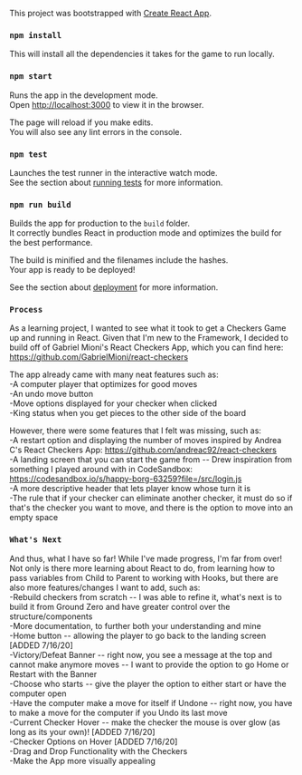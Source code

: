 This project was bootstrapped with [Create React App](https://github.com/facebook/create-react-app).

### `npm install`

This will install all the dependencies it takes for the game to run locally.

### `npm start`

Runs the app in the development mode.<br />
Open [http://localhost:3000](http://localhost:3000) to view it in the browser.

The page will reload if you make edits.<br />
You will also see any lint errors in the console.

### `npm test`

Launches the test runner in the interactive watch mode.<br />
See the section about [running tests](https://facebook.github.io/create-react-app/docs/running-tests) for more information.

### `npm run build`

Builds the app for production to the `build` folder.<br />
It correctly bundles React in production mode and optimizes the build for the best performance.

The build is minified and the filenames include the hashes.<br />
Your app is ready to be deployed!

See the section about [deployment](https://facebook.github.io/create-react-app/docs/deployment) for more information.

### `Process`

As a learning project, I wanted to see what it took to get a Checkers Game up and running in React. Given that I'm new to the Framework, I decided to build off of Gabriel Mioni's React Checkers App, which you can find here: <br />
https://github.com/GabrielMioni/react-checkers <br />

The app already came with many neat features such as: <br />
-A computer player that optimizes for good moves <br />
-An undo move button <br />
-Move options displayed for your checker when clicked <br />
-King status when you get pieces to the other side of the board <br />

However, there were some features that I felt was missing, such as: <br />
-A restart option and displaying the number of moves inspired by Andrea C's React Checkers App: https://github.com/andreac92/react-checkers<br />
-A landing screen that you can start the game from -- Drew inspiration from something I played around with in CodeSandbox: https://codesandbox.io/s/happy-borg-63259?file=/src/login.js <br />
-A more descriptive header that lets player know whose turn it is <br />
-The rule that if your checker can eliminate another checker, it must do so if that's the checker you want to move, and there is the option to move into an empty space <br />

### `What's Next`

And thus, what I have so far! While I've made progress, I'm far from over! Not only is there more learning about React to do, from learning how to pass variables from Child to Parent to working with Hooks, but there are also more features/changes I want to add, such as: <br />
-Rebuild checkers from scratch -- I was able to refine it, what's next is to build it from Ground Zero and have greater control over the structure/components <br />
-More documentation, to further both your understanding and mine <br />
-Home button -- allowing the player to go back to the landing screen [ADDED 7/16/20] <br />
-Victory/Defeat Banner -- right now, you see a message at the top and cannot make anymore moves -- I want to provide the option to go Home or Restart with the Banner <br />
-Choose who starts -- give the player the option to either start or have the computer open <br />
-Have the computer make a move for itself if Undone -- right now, you have to make a move for the computer if you Undo its last move <br />
-Current Checker Hover -- make the checker the mouse is over glow (as long as its your own)! [ADDED 7/16/20] <br />
-Checker Options on Hover [ADDED 7/16/20] <br />
-Drag and Drop Functionality with the Checkers <br />
-Make the App more visually appealing <br />

